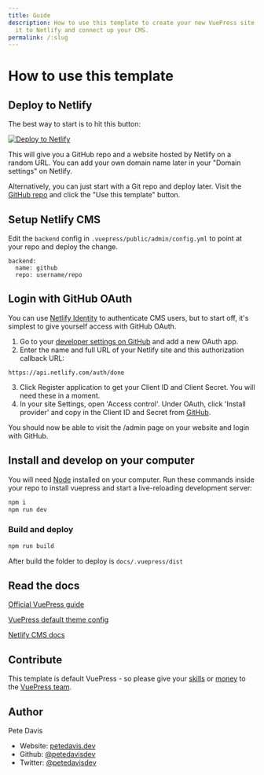 ```yaml
---
title: Guide
description: How to use this template to create your new VuePress site, deploy
  it to Netlify and connect up your CMS.
permalink: /:slug
---
```

# How to use this template

## Deploy to Netlify

The best way to start is to hit this button:

<a href="https://app.netlify.com/start/deploy?repository=https://github.com/p440davis/VuePress-with-Netlify-CMS&amp;stack=cms"><img src="https://www.netlify.com/img/deploy/button.svg" alt="Deploy to Netlify"></a>

This will give you a GitHub repo and a website hosted by Netlify on a random URL. You can add your own domain name later in your "Domain settings" on Netlify.

Alternatively, you can just start with a Git repo and deploy later. Visit the [GitHub repo](https://github.com/p440davis/VuePress-with-Netlify-CMS) and click the "Use this template" button.

## Setup Netlify CMS

Edit the `backend` config in `.vuepress/public/admin/config.yml` to point at your repo and deploy the change.

```
backend:
  name: github
  repo: username/repo
```

## Login with GitHub OAuth

You can use [Netlify Identity](https://docs.netlify.com/visitor-access/identity/) to authenticate CMS users, but to start off, it's simplest to give yourself access with GitHub OAuth.

1. Go to your [developer settings on GitHub](https://github.com/settings/developers) and add a new OAuth app.
2. Enter the name and full URL of your Netlify site and this authorization callback URL:

```
https://api.netlify.com/auth/done
```

3. Click Register application to get your Client ID and Client Secret. You will need these in a moment.
4. In your site Settings, open 'Access control'. Under OAuth, click 'Install provider' and copy in the Client ID and Secret from [GitHub](https://github.com/settings/developers).

You should now be able to visit the /admin page on your website and login with GitHub.

## Install and develop on your computer

You will need [Node](https://nodejs.org/) installed on your computer. Run these commands inside your repo to install vuepress and start a live-reloading development server:

```sh
npm i
npm run dev
```

### Build and deploy

```sh
npm run build
```

After build the folder to deploy is `docs/.vuepress/dist`

## Read the docs

[Official VuePress guide](https://vuepress.vuejs.org/guide/)

[VuePress default theme config](https://vuepress.vuejs.org/theme/default-theme-config.html)

[Netlify CMS docs](https://www.netlifycms.org/docs/intro/)

## Contribute

This template is default VuePress - so please give your [skills](https://github.com/vuejs/vuepress) or [money](https://opencollective.com/vuepress) to the [VuePress team](https://github.com/vuejs/vuepress).

## Author

Pete Davis

- Website: [petedavis.dev](https://petedavis.dev)
- Github: [@petedavisdev](https://github.com/petedavisdev)
- Twitter: [@petedavisdev](https://twitter.com/petedavisdev)